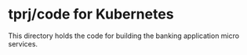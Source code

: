# tprj/code for Kubernetes
This directory holds the code for building the banking application micro services.
